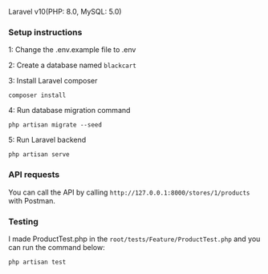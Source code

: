Laravel v10(PHP: 8.0, MySQL: 5.0)

### Setup instructions

1: Change the .env.example file to .env

2: Create a database named `blackcart`

3: Install Laravel composer

```
composer install
```

4: Run database migration command

```
php artisan migrate --seed
```

5: Run Laravel backend

```
php artisan serve
```

### API requests

You can call the API by calling `http://127.0.0.1:8000/stores/1/products` with Postman.

### Testing

I made ProductTest.php in the `root/tests/Feature/ProductTest.php` and you can run the command below:

```
php artisan test
```
